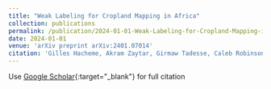 ```yaml
---
title: "Weak Labeling for Cropland Mapping in Africa"
collection: publications
permalink: /publication/2024-01-01-Weak-Labeling-for-Cropland-Mapping-in-Africa
date: 2024-01-01
venue: 'arXiv preprint arXiv:2401.07014'
citation: 'Gilles Hacheme, Akram Zaytar, Girmaw Tadesse, Caleb Robinson, Rahul Dodhia, Juan Ferres, Stephen Wood,&quot;Weak Labeling for Cropland Mapping in Africa.&quot; arXiv preprint arXiv:2401.07014, 2024.'
---
```

Use [Google Scholar](https://scholar.google.com/scholar?q=Weak+Labeling+for+Cropland+Mapping+in+Africa){:target="_blank"} for full citation